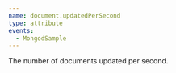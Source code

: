 ```yaml
---
name: document.updatedPerSecond
type: attribute
events:
  - MongodSample
---
```


The number of documents updated per second.